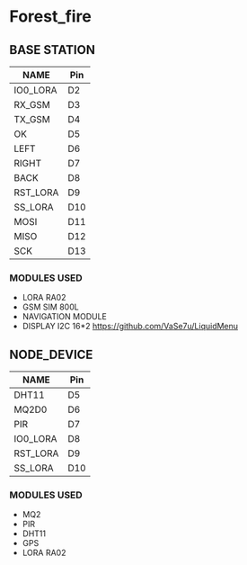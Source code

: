 # Forest_fire

## BASE STATION
| NAME     | Pin |
|----------|-----|
| IO0_LORA | D2  |
| RX_GSM   | D3  |
| TX_GSM   | D4  |
| OK       | D5  |
| LEFT     | D6  |
| RIGHT    | D7  |
| BACK     | D8  |
| RST_LORA | D9  |
| SS_LORA  | D10 |
| MOSI     | D11 |
| MISO     | D12 |
| SCK      | D13 |

### MODULES USED
- LORA RA02
- GSM SIM 800L
- NAVIGATION MODULE
- DISPLAY I2C 16*2 https://github.com/VaSe7u/LiquidMenu

## NODE_DEVICE
| NAME     | Pin |
|----------|-----|
|   DHT11  | D5  |
| MQ2D0    | D6  |
| PIR      | D7  |
| IO0_LORA | D8  |
| RST_LORA | D9  |
| SS_LORA  | D10 |

### MODULES USED
- MQ2
- PIR
- DHT11
- GPS
- LORA RA02
